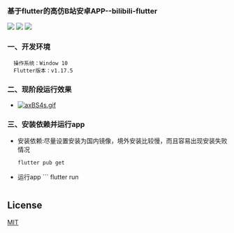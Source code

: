 ### 基于flutter的高仿B站安卓APP--bilibili-flutter
[![](https://img.shields.io/badge/version-v0.1.0-brightgreen)](https://img.shields.io/badge/version-v0.1.0-brightgreen)
[![](https://img.shields.io/badge/License-MIT-brightgreen)](https://img.shields.io/badge/License-MIT-brightgreen)
[![](https://img.shields.io/badge/Flutter-v1.17.5-brightgreen)](https://img.shields.io/badge/Flutter-v1.17.5-brightgreen)

### 一、开发环境
  ```
    操作系统：Window 10
    Flutter版本：v1.17.5
  ```
### 二、现阶段运行效果
- [![axBS4s.gif](https://s1.ax1x.com/2020/08/12/axBS4s.gif)](https://imgchr.com/i/axBS4s)
### 三、安装依赖并运行app
  - 安装依赖:尽量设置安装为国内镜像，境外安装比较慢，而且容易出现安装失败情况
    ```bash
    flutter pub get
    ```
  - 运行app
    	```
    	flutter run 
    ```
    
## License
[MIT](http://opensource.org/licenses/MIT)